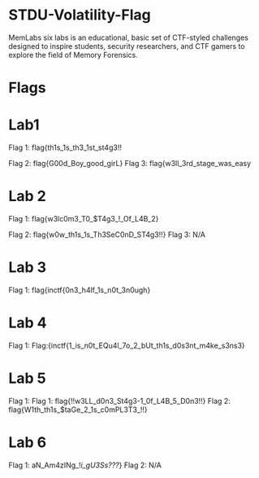 # STDU-Volatility-Flag
MemLabs six labs is an educational, basic set of CTF-styled challenges designed to inspire students, security researchers, and CTF gamers to explore the field of Memory Forensics.

# Flags 

# Lab1
Flag 1: flag{th1s_1s_th3_1st_st4g3!! 
 
 Flag 2: flag{G00d_Boy_good_girL}
 Flag 3: flag{w3ll_3rd_stage_was_easy 

# Lab 2 
Flag 1: flag{w3lc0m3_T0_$T4g3_!_Of_L4B_2} 
 
Flag 2: flag{w0w_th1s_1s_Th3SeC0nD_ST4g3!!}
 Flag 3: N/A

# Lab 3
Flag 1: flag{inctf{0n3_h4lf_1s_n0t_3n0ugh}  

# Lab 4 
Flag 1: Flag:{inctf{1_is_n0t_EQu4l_7o_2_bUt_th1s_d0s3nt_m4ke_s3ns3} 

# Lab 5 
Flag 1: Flag 1: flag{!!w3LL_d0n3_St4g3-1_0f_L4B_5_D0n3!!}
 Flag 2: flag{W1th_th1s_$taGe_2_1s_c0mPL3T3_!!}
 
# Lab 6 
Flag 1: aN_Am4zINg_!_i_gU3Ss???_} 
 Flag 2: N/A

